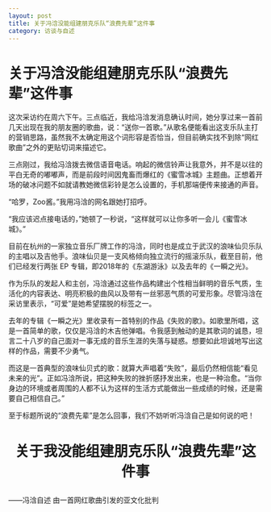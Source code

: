 ```yaml
---
layout: post
title: 关于冯浛没能组建朋克乐队“浪费先辈”这件事
category: 访谈与自述
---
```


# 关于冯浛没能组建朋克乐队“浪费先辈”这件事

这次采访约在周六下午。三点临近，我给冯浛发消息确认时间，她分享过来一首前几天出现在我的朋友圈的歌曲，说：“送你一首歌。”从歌名便能看出这支乐队主打的营销思路，虽然我不太确定用这个词形容是否恰当，但目前确实找不到除“网红歌曲”之外的更贴切词来描述它。

三点刚过，我给冯浛拨去微信语音电话。响起的微信铃声让我意外，并不是以往的平白无奇的嘟嘟声，而是前段时间因鬼畜而爆红的《蜜雪冰城》主题曲。正想着开场的破冰问题不如就请教她微信彩铃是怎么设置的，手机那端便传来接通的声音。

“哈罗，Zoo酱。”我用冯浛的网名跟她打招呼。

“我应该迟点接电话的，”她顿了一秒说，“这样就可以让你多听一会儿《蜜雪冰城》。”

目前在杭州的一家独立音乐厂牌工作的冯浛，同时也是成立于武汉的浪味仙贝乐队的主唱以及吉他手。浪味仙贝是一支风格倾向独立流行的摇滚乐队，截至目前，他们已经发行两张 EP 专辑，即2018年的《东湖游泳》以及去年的《一瞬之光》。

作为乐队的发起人和主创，冯浛通过这些作品构建出个性相当鲜明的音乐气质，生活化的内容表达、明亮积极的曲风以及带有一丝邪恶气质的可爱形象。尽管冯浛在采访里表示，“可爱”是她希望摆脱的标签之一。

去年的专辑《一瞬之光》里收录有一首特别的作品《失败的歌》。如歌里所唱，这是一首简单的歌，仅仅是冯浛的木吉他弹唱。令我感到触动的是其歌词的诚恳，坦言二十八岁的自己面对一事无成的音乐生涯的失落与疑惑。想要如此坦诚地写出这样的作品，需要不少勇气。

而这是一首典型的浪味仙贝式的歌：就算大声唱着“失败”，最后仍然相信能“看见未来的光”。正如冯浛所说，把这种失败的挫折感抒发出来，也是一种治愈。“当你身边的环境或者周围的人都不认为这样的生活方式能做出一些成绩的时候，还是需要自己相信自己。”

至于标题所说的“浪费先辈”是怎么回事，我们不妨听听冯浛自己是如何说的吧！

# <p align="center">关于我没能组建朋克乐队“浪费先辈”这件事</p>
——冯浛自述
由一首网红歌曲引发的亚文化批判
